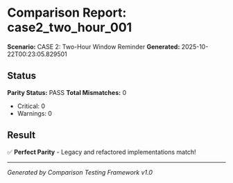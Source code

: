 # Comparison Report: case2_two_hour_001
**Scenario:** CASE 2: Two-Hour Window Reminder
**Generated:** 2025-10-22T00:23:05.829501

## Status
**Parity Status:** PASS
**Total Mismatches:** 0
  - Critical: 0
  - Warnings: 0

## Result
✅ **Perfect Parity** - Legacy and refactored implementations match!

---
*Generated by Comparison Testing Framework v1.0*
